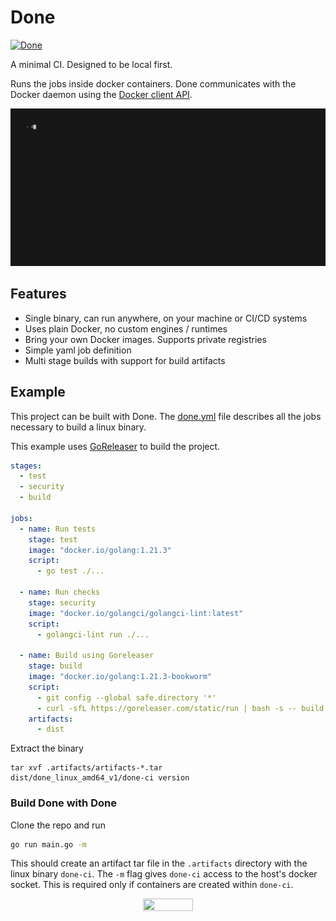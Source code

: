 # Done
[![Done](https://github.com/cvhariharan/done/actions/workflows/main.yml/badge.svg)](https://github.com/cvhariharan/done/actions/workflows/main.yml)

A minimal CI. Designed to be local first.

Runs the jobs inside docker containers. Done communicates with the Docker daemon using the [Docker client API](https://pkg.go.dev/github.com/docker/docker/client#section-readme).

<p align="center">
    <img src="images/demo.gif" width="800">
<p>

## Features
- Single binary, can run anywhere, on your machine or CI/CD systems
- Uses plain Docker, no custom engines / runtimes
- Bring your own Docker images. Supports private registries
- Simple yaml job definition
- Multi stage builds with support for build artifacts

## Example
This project can be built with Done. The [done.yml](done.yml) file describes all the jobs necessary to build a linux binary.

This example uses [GoReleaser](https://github.com/goreleaser/goreleaser) to build the project.
```yaml
stages:
  - test
  - security
  - build

jobs:
  - name: Run tests
    stage: test
    image: "docker.io/golang:1.21.3"
    script:
      - go test ./...

  - name: Run checks
    stage: security
    image: "docker.io/golangci/golangci-lint:latest"
    script:
      - golangci-lint run ./...

  - name: Build using Goreleaser
    stage: build
    image: "docker.io/golang:1.21.3-bookworm"
    script:
      - git config --global safe.directory '*'
      - curl -sfL https://goreleaser.com/static/run | bash -s -- build --snapshot
    artifacts:
      - dist
```
Extract the binary
```
tar xvf .artifacts/artifacts-*.tar
dist/done_linux_amd64_v1/done-ci version
```
### Build Done with Done
Clone the repo and run

```bash
go run main.go -m
```
This should create an artifact tar file in the `.artifacts` directory with the linux binary `done-ci`.
The `-m` flag gives `done-ci` access to the host's docker socket. This is required only if containers are created within `done-ci`.
<p align="center">
    <img src="https://media.tenor.com/rKLBka9zl5UAAAAd/yeah-excellent.gif" width="40%" height="40%">
<p>

